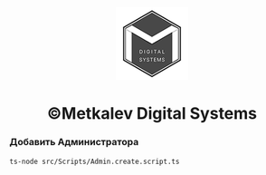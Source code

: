 <div align="center">
<img src="https://github.com/Metkalev-Digital-Systems/Karjalaheim/blob/main/MDS.png" alt="img"/>
<h1>©️Metkalev Digital Systems </h1>
</div>

<h3>Добавить Администратора</h3>

    ts-node src/Scripts/Admin.create.script.ts
